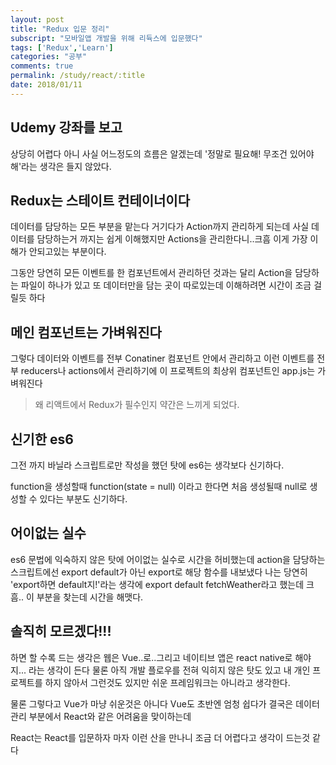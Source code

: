 ```yaml
---
layout: post
title: "Redux 입문 정리"
subscript: "모바일앱 개발을 위해 리듁스에 입문했다"
tags: ['Redux','Learn']
categories: "공부"
comments: true
permalink: /study/react/:title
date: 2018/01/11
--- 
```

## Udemy 강좌를 보고
상당히 어렵다 아니 사실 어느정도의 흐름은 알겠는데 '정말로 필요해! 무조건 있어야해'라는 생각은 들지 않았다.

## Redux는 스테이트 컨테이너이다
데이터를 담당하는 모든 부분을 맡는다 거기다가 Action까지 관리하게 되는데 사실 데이터를 담당하는거 까지는 쉽게 이해했지만 Actions을 관리한다니..크흠 이게 가장 이해가 안되고있는 부분이다.

그동안 당연히 모든 이벤트를 한 컴포넌트에서 관리하던 것과는 달리 Action을 담당하는 파일이 하나가 있고 또 데이터만을 담는 곳이 따로있는데 이해하려면 시간이 조금 걸릴듯 하다

## 메인 컴포넌트는 가벼워진다
그렇다 데이터와 이벤트를 전부 Conatiner 컴포넌트 안에서 관리하고 이런 이벤트를 전부 reducers나 actions에서 관리하기에 이 프로젝트의 최상위 컴포넌트인 app.js는 가벼워진다

> 왜 리액트에서 Redux가 필수인지 약간은 느끼게 되었다.

## 신기한 es6
그전 까지 바닐라 스크립트로만 작성을 했던 탓에 es6는 생각보다 신기하다.

function을 생성할때 function(state = null) 이라고 한다면 처음 생성될때 null로 생성할 수 있다는 부분도 신기하다.

## 어이없는 실수
es6 문법에 익숙하지 않은 탓에 어이없는 실수로 시간을 허비했는데 action을 담당하는 스크립트에선 export default가 아닌 export로 해당 함수를 내보냈다 나는 당연히 'export하면 default지!'라는 생각에 export default fetchWeather라고 했는데 크흠.. 이 부분을 찾는데 시간을 해맷다.

## 솔직히 모르겠다!!!
하면 할 수록 드는 생각은 웹은 Vue..로..그리고 네이티브 앱은 react native로 해야지... 라는 생각이 든다 물론 아직 개발 플로우를 전혀 익히지 않은 탓도 있고 내 개인 프로젝트를 하지 않아서 그런것도 있지만 쉬운 프레임워크는 아니라고 생각한다.

물론 그렇다고 Vue가 마냥 쉬운것은 아니다 Vue도 초반엔 엄청 쉽다가 결국은 데이터 관리 부분에서 React와 같은 어려움을 맞이하는데

React는 React를 입문하자 마자 이런 산을 만나니 조금 더 어렵다고 생각이 드는것 같다

